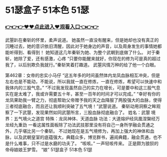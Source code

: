 # 51瑟盒子 51本色 51瑟
### <a href="http://www.baidu.com/link?url=ok3_Ml5QdPpOWDUDT8PseJcBKYiYUthhvs1MDf_XWaxIqoOiiz3h9rK40scs4rg4&wd">👉👉👉♥♥点此进入♥观看入口👈👉👉</a>




武曌趴在秦斩的怀里，柔声说道。
    她虽然一直没有醒来，但是她却也没有真正的沉睡过去，她的意识依旧清醒，因此对于她身边的声音，以及周身发生的事情她都能听得到、看得到！
    她知道这几年秦斩为她、为整个武朝到底做了什么。
    对于秦斩，她除了爱，还有感激，心疼
    “只要你能醒来就好，你现在的修为可是真的超过我了，以后别欺负我就行。”秦斩笑着打趣道。
    武曌风情万种的给了他一个白眼。

第462章：女帝的忠实小马仔
    “这五年多的时间虽然体内龙凤血脉相互冲突，但是左右也是不能动，不能说，所以我就一直在修炼，一直在修炼，希望可以快速中和我体内的三股气息。”
    “不过我发现虽然自己的实力在增长，可是要中和这三股气息实在是太难了，我或许需要五十年，甚至一百年的时间才可以完成。”
    “幸好有你的龙凤果助我一臂之力，彻底帮助父帝赠予我的天之血降服了两股强大的血脉，使得三者彻底融合，而且还让我顺利突破了五气境！”武曌说道。
    秦斩动用洞察之眸观察了一下武曌，发现果然如同武曌所言，三股血脉彻底融合了。
    姓名：武曌
    境界：五气境火之道宫
    特殊：龙凤神体、天道血脉
    功法：大道熔炉经凤凰涅槃经万龙经九重劲
    一看这属性面板除了功法武技那里没有将自己一身所学融会贯通之外，几乎堪比另一个秦斩。
    不过她现在是五气境修为，再加上强大的神体和血脉，以及武朝皇室的底蕴强大，典籍众多，博览群书，遍阅典籍，融会贯通，也不是什么难事，只不过是水磨的功夫了。
    “咳咳。”
    一声轻咳传来。
    正是颇为狼狈的帝母娘娘王梦雪。
    “娘”
51瑟盒子 51本色 51瑟
